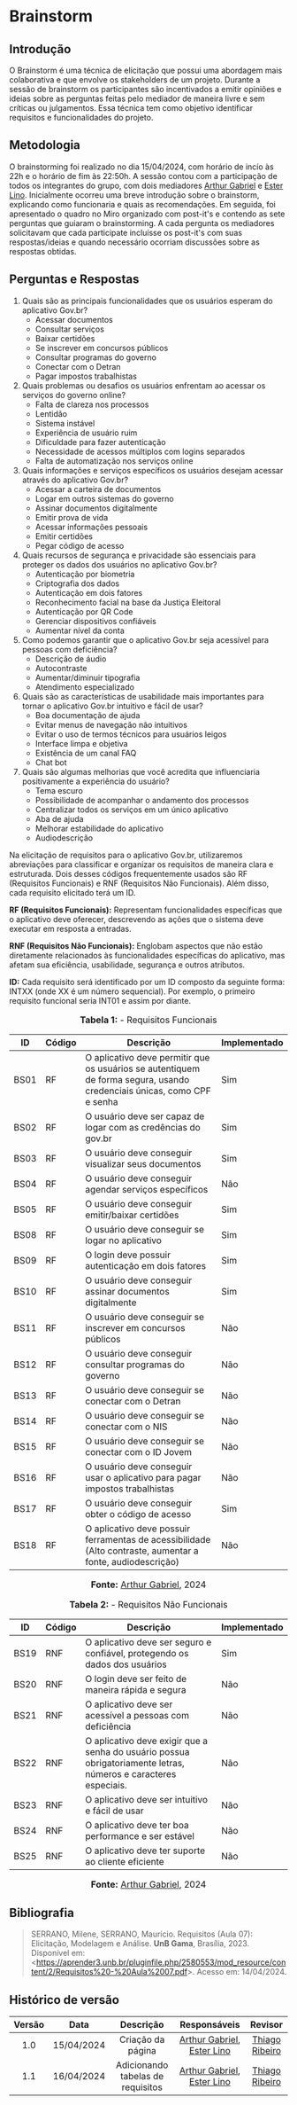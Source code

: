 # Brainstorm

## Introdução

O Brainstorm é uma técnica de elicitação que possui uma abordagem mais colaborativa e que envolve os stakeholders de um projeto. Durante a sessão de brainstorm os participantes são incentivados a emitir opiniões e ideias sobre as perguntas feitas pelo mediador de maneira livre e sem críticas ou julgamentos. Essa técnica tem como objetivo identificar requisitos e funcionalidades do projeto.

## Metodologia

O brainstorming foi realizado no dia 15/04/2024, com horário de incío às 22h e o horário de fim às 22:50h. A sessão contou com a participação de todos os integrantes do grupo, com dois mediadores [Arthur Gabriel](https://github.com/ArthurGabrieel) e [Ester Lino](https://github.com/esteerlino). Inicialmente ocorreu uma breve introdução sobre o brainstorm, explicando como funcionaria e quais as recomendações. Em seguida, foi apresentado o quadro no Miro organizado com post-it's e contendo as sete perguntas que guiaram o brainstorming. A cada pergunta os mediadores solicitavam que cada participate incluísse os post-it's com suas respostas/ideias e quando necessário ocorriam discussões sobre as respostas obtidas. 

## Perguntas e Respostas

1. Quais são as principais funcionalidades que os usuários esperam do aplicativo Gov.br?
    - Acessar documentos<br>
    - Consultar serviços<br>
    - Baixar certidões
    - Se inscrever em concursos públicos
    - Consultar programas do governo
    - Conectar com o Detran
    - Pagar impostos trabalhistas
2. Quais problemas ou desafios os usuários enfrentam ao acessar os serviços do governo online?
    - Falta de clareza nos processos<br>
    - Lentidão<br>
    - Sistema instável<br>
    - Experiência de usuário ruim<br>
    - Dificuldade para fazer autenticação<br>
    - Necessidade de acessos múltiplos com logins separados<br>
    - Falta de automatização nos serviços online
3. Quais informações e serviços específicos os usuários desejam acessar através do aplicativo Gov.br?
    - Acessar a carteira de documentos<br>
    - Logar em outros sistemas do governo<br>
    - Assinar documentos digitalmente<br>
    - Emitir prova de vida<br>
    - Acessar informações pessoais<br>
    - Emitir certidões
    - Pegar código de acesso
4. Quais recursos de segurança e privacidade são essenciais para proteger os dados dos usuários no aplicativo Gov.br?
    - Autenticação por biometria<br>
    - Criptografia dos dados<br>
    - Autenticação em dois fatores<br>
    - Reconhecimento facial na base da Justiça Eleitoral
    - Autenticação por QR Code
    - Gerenciar dispositivos confiáveis
    - Aumentar nível da conta
5. Como podemos garantir que o aplicativo Gov.br seja acessível para pessoas com deficiência?
    - Descrição de áudio<br>
    - Autocontraste<br>
    - Aumentar/diminuir tipografia<br>
    - Atendimento especializado
6. Quais são as características de usabilidade mais importantes para tornar o aplicativo Gov.br intuitivo e fácil de usar?
    - Boa documentação de ajuda<br>
    - Evitar menus de navegação não intuitivos<br>
    - Evitar o uso de termos técnicos para usuários leigos<br>
    - Interface limpa e objetiva<br>
    - Existência de um canal FAQ
    - Chat bot
7. Quais são algumas melhorias que você acredita que influenciaria positivamente a experiência do usuário?
    - Tema escuro<br>
    - Possibilidade de acompanhar o andamento dos processos<br>
    - Centralizar todos os serviços em um único aplicativo<br>
    - Aba de ajuda<br>
    - Melhorar estabilidade do aplicativo<br>
    - Audiodescrição

Na elicitação de requisitos para o aplicativo Gov.br, utilizaremos abreviações para classificar e organizar os requisitos de maneira clara e estruturada. Dois desses códigos frequentemente usados são RF (Requisitos Funcionais) e RNF (Requisitos Não Funcionais). Além disso, cada requisito elicitado terá um ID.

**RF (Requisitos Funcionais):** Representam funcionalidades específicas que o aplicativo deve oferecer, descrevendo as ações que o sistema deve executar em resposta a entradas.

**RNF (Requisitos Não Funcionais):** Englobam aspectos que não estão diretamente relacionados às funcionalidades específicas do aplicativo, mas afetam sua eficiência, usabilidade, segurança e outros atributos.

**ID:** Cada requisito será identificado por um ID composto da seguinte forma: INTXX (onde XX é um número sequencial). Por exemplo, o primeiro requisito funcional seria INT01 e assim por diante.

<div align="center">
<font size="3"><p style="text-align: center"><b>Tabela 1:</b> - Requisitos Funcionais</p></font>
</div>

| ID   | Código | Descrição                                                                                                              | Implementado |
| ---- | ------ | ---------------------------------------------------------------------------------------------------------------------- | ------------ |
| BS01 | RF     | O aplicativo deve permitir que os usuários se autentiquem de forma segura, usando credenciais únicas, como CPF e senha | Sim          |
| BS02 | RF     | O usuário deve ser capaz de logar com as credências do gov.br                                                          | Sim          |
| BS03 | RF     | O usuário deve conseguir visualizar seus documentos                                                                    | Sim          |
| BS04 | RF     | O usuário deve conseguir agendar serviços específicos                                                                  | Não          |
| BS05 | RF     | O usuário deve conseguir emitir/baixar certidões                                                                       | Sim          |
| BS08 | RF     | O usuário deve conseguir se logar no aplicativo                                                                        | Sim          |
| BS09 | RF     | O login deve possuir autenticação em dois fatores                                                                      | Sim          |
| BS10 | RF     | O usuário deve conseguir assinar documentos digitalmente                                                               | Sim          |
| BS11 | RF     | O usuário deve conseguir se inscrever em concursos públicos                                                            | Não          |
| BS12 | RF     | O usuário deve conseguir consultar programas do governo                                                                | Não          |
| BS13 | RF     | O usuário deve conseguir se conectar com o Detran                                                                      | Não          |
| BS14 | RF     | O usuário deve conseguir se conectar com o NIS                                                                         | Não          |
| BS15 | RF     | O usuário deve conseguir se conectar com o ID Jovem                                                                    | Não          |
| BS16 | RF     | O usuário deve conseguir usar o aplicativo para pagar impostos trabalhistas                                            | Não          |
| BS17 | RF     | O usuário deve conseguir obter o código de acesso                                                                      | Sim          |
| BS18 | RF     | O aplicativo deve possuir ferramentas de acessibilidade (Alto contraste, aumentar a fonte, audiodescrição)             | Não          |

<div align="center">
<font size="3"><p style="text-align: center"><b>Fonte:</b> <a href="https://github.com/ArthurGabrieel">Arthur Gabriel</a>, 2024</p></font>
</div>

<div align="center">
<font size="3"><p style="text-align: center"><b>Tabela 2:</b> - Requisitos Não Funcionais</p></font>
</div>

| ID   | Código | Descrição                                                                                                       | Implementado |
| ---- | ------ | --------------------------------------------------------------------------------------------------------------- | ------------ |
| BS19 | RNF    | O aplicativo deve ser seguro e confiável, protegendo os dados dos usuários                                      | Sim          |
| BS20 | RNF    | O login deve ser feito de maneira rápida e segura                                                               | Não          |
| BS21 | RNF    | O aplicativo deve ser acessível a pessoas com deficiência                                                       | Não          |
| BS22 | RNF    | O aplicativo deve exigir que a senha do usuário possua obrigatoriamente letras, números e caracteres especiais. | Não          |
| BS23 | RNF    | O aplicativo deve ser intuitivo e fácil de usar                                                                 | Não          |
| BS24 | RNF    | O aplicativo deve ter boa performance e ser estável                                                             | Não          |
| BS25 | RNF    | O aplicativo deve ter suporte ao cliente eficiente                                                              | Não          |

<div align="center">
<font size="3"><p style="text-align: center"><b>Fonte:</b> <a href="https://github.com/ArthurGabrieel">Arthur Gabriel</a>, 2024</p></font>
</div>

## Bibliografia

> SERRANO, Milene, SERRANO, Maurício. Requisitos (Aula 07): Elicitação, Modelagem e Análise. **UnB Gama**, Brasília, 2023. Disponível em: <<https://aprender3.unb.br/pluginfile.php/2580553/mod_resource/content/2/Requisitos%20-%20Aula%2007.pdf>>. Acesso em: 14/04/2024.

## Histórico de versão

| Versão | Data | Descrição | Responsáveis | Revisor |
| :----: | :--: | :-----------------------------------------------------: | :----------------------------------------------------------------------------------------------: | :----------------------------------------------: |
|  1.0   | 15/04/2024 | Criação da página  | [Arthur Gabriel](https://github.com/ArthurGabrieel), [Ester Lino](https://github.com/esteerlino) | [Thiago Ribeiro](https://github.com/ArthurGabrieel) |
|  1.1   | 16/04/2024 | Adicionando tabelas de requisitos  | [Arthur Gabriel](https://github.com/ArthurGabrieel), [Ester Lino](https://github.com/esteerlino) | [Thiago Ribeiro](https://github.com/ArthurGabrieel) |